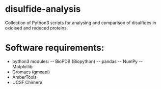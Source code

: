 # disulfide-analysis
Collection of Python3 scripts for analysing and comparison of disulfides in oxidised and reduced proteins.
# Software requirements:
- python3 modules:
-- BioPDB (Biopython)
-- pandas
-- NumPy
-- Matplotlib
- Gromacs (gmxapi) 
- AmberTools
- UCSF Chimera
